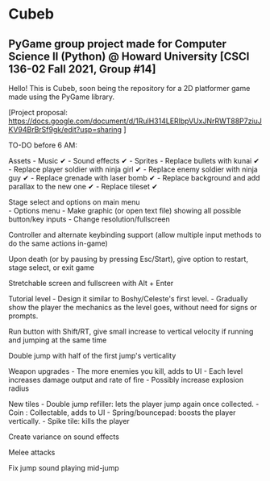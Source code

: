 # Cubeb
## PyGame group project made for Computer Science II (Python) @ Howard University [CSCI 136-02 Fall 2021, Group #14]

Hello! This is Cubeb, soon being the repository for a 2D platformer game made using the PyGame library.

[Project proposal: https://docs.google.com/document/d/1RulH314LERlbpVUxJNrRWT88P7ziuJKV94BrBrSf9gk/edit?usp=sharing ]

TO-DO before 6 AM:

Assets
    - Music ✔
	- Sound effects ✔
	- Sprites
        - Replace bullets with kunai ✔
        - Replace player soldier with ninja girl ✔
		- Replace enemy soldier with ninja guy ✔
        - Replace grenade with laser bomb ✔
        - Replace background and add parallax to the new one ✔
        - Replace tileset ✔
        
Stage select and options on main menu	
	- Options menu
		- Make graphic (or open text file) showing all possible button/key inputs
		- Change resolution/fullscreen

Controller and alternate keybinding support (allow multiple input methods to do the same actions in-game)

Upon death (or by pausing by pressing Esc/Start), give option to restart, stage select, or exit game

Stretchable screen and fullscreen with Alt + Enter

Tutorial level
	- Design it similar to Boshy/Celeste's first level. 
	- Gradually show the player the mechanics as the level goes, without need for signs or prompts.

Run button with Shift/RT, give small increase to vertical velocity if running and jumping at the same time

Double jump with half of the first jump's verticality

Weapon upgrades
	- The more enemies you kill, adds to UI
	- Each level increases damage output and rate of fire
	- Possibly increase explosion radius

New tiles
	- Double jump refiller: lets the player jump again once collected.
	- Coin : Collectable, adds to UI
	- Spring/bouncepad: boosts the player vertically.
	- Spike tile: kills the player

Create variance on sound effects

Melee attacks

Fix jump sound playing mid-jump